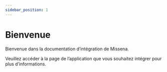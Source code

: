 ```yaml
---
sidebar_position: 1
---
```


# Bienvenue

Bienvenue dans la documentation d’intégration de Missena.

Veuillez accéder à la page de l’application que vous souhaitez intégrer pour plus d’informations.
